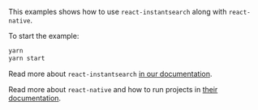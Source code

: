This examples shows how to use `react-instantsearch` along with `react-native`.

To start the example:

```sh
yarn
yarn start
```

Read more about `react-instantsearch` [in our documentation](https://community.algolia.com/instantsearch.js/react/).

Read more about `react-native` and how to run projects in [their documentation](https://facebook.github.io/react-native/docs/getting-started.html).
